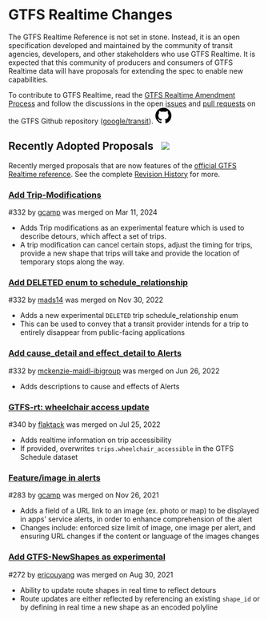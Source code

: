 # GTFS Realtime Changes

The GTFS Realtime Reference is not set in stone. Instead, it is an open specification developed and maintained by the community of transit agencies, developers, and other stakeholders who use GTFS Realtime. It is expected that this community of producers and consumers of GTFS Realtime data will have proposals for extending the spec to enable new capabilities.

To contribute to GTFS Realtime, read the [GTFS Realtime Amendment Process](../../../../community/governance/gtfs_realtime_amendment_process) and follow the discussions in the open <a href="https://github.com/google/transit/issues" target="_blank">issues</a> and <a href="https://github.com/google/transit/pulls" target="_blank">pull requests</a> on the GTFS Github repository (<a href="https://github.com/google/transit" target="_blank">google/transit</a>). ![](../../../assets/mark-github.svg)

<!-- <div class="row">
    <div class="active-container">
        <h3 class="title"><a class="no-icon" href="https://github.com/google/transit/pull/332" target="_blank">Add cause_detail and effect_detail to Alerts</a></h3>
        <p class="maintainer">#332 opened on May 31, 2022 by <a class="no-icon" href="https://github.com/mckenzie-maidl-ibigroup" target="_blank">mckenzie-maidl-ibigroup</a></p>
    </div>
</div>
<div class="row"></div> -->

<!-- <div class="row no-active">
    <div class="no-active-container">
        <h3 class="title">There are currently no active proposals for GTFS Realtime.</h3>
        <p class="prompt">Have a proposal? &ensp;➜&ensp; Open a <a href="https://github.com/google/transit/pulls" target="_blank">pull request</a>.</p>
    </div>
</div>
<div class="row"></div> -->

## Recently Adopted Proposals &ensp;<img src="../../../../assets/pr-merged.svg" style="height:1em;"/>

Recently merged proposals that are now features of the [official GTFS Realtime reference](../../reference). See the complete [Revision History](../revision_history) for more.


<div class="row">
    <div class="leftcontainer">
        <h3 class="title"><a href="https://github.com/google/transit/pull/403" class="no-icon" target="_blank">Add Trip-Modifications</a></h3>
        <p class="maintainer">#332 by <a href="https://github.com/gcamp" class="no-icon" target="_blank">gcamp</a> was merged on Mar 11, 2024</p>
    </div>
    <div class="featurelist">
        <ul>
            <li>Adds Trip modifications as an experimental feature which is used to describe detours, which affect a set of trips.</li>
            <li>A trip modification can cancel certain stops, adjust the timing for trips, provide a new shape that trips will take and provide the location of temporary stops along the way. </li>
        </ul>
    </div>
</div>

<div class="row">
    <div class="leftcontainer">
        <h3 class="title"><a href="https://github.com/google/transit/pull/352" class="no-icon" target="_blank">Add DELETED enum to schedule_relationship</a></h3>
        <p class="maintainer">#332 by <a href="https://github.com/mads14" class="no-icon" target="_blank">mads14</a> was merged on Nov 30, 2022</p>
    </div>
    <div class="featurelist">
        <ul>
            <li>Adds a new experimental <code>DELETED</code> trip schedule_relationship enum</li>
            <li>This can be used to convey that a transit provider intends for a trip to entirely disappear from public-facing applications</li>
        </ul>
    </div>
</div>

<div class="row">
    <div class="leftcontainer">
        <h3 class="title"><a href="https://github.com/google/transit/pull/332" class="no-icon" target="_blank">Add cause_detail and effect_detail to Alerts</a></h3>
        <p class="maintainer">#332 by <a href="https://github.com/mckenzie-maidl-ibigroup" class="no-icon" target="_blank">mckenzie-maidl-ibigroup</a> was merged on Jun 26, 2022</p>
    </div>
    <div class="featurelist">
        <ul>
            <li>Adds descriptions to cause and effects of Alerts</li>
        </ul>
    </div>
</div>

<div class="row">
    <div class="leftcontainer">
        <h3 class="title"><a href="https://github.com/google/transit/pull/340" class="no-icon" target="_blank">GTFS-rt: wheelchair access update</a></h3>
        <p class="maintainer">#340 by <a href="https://github.com/flaktack" class="no-icon" target="_blank">flaktack</a> was merged on Jul 25, 2022</p>
    </div>
    <div class="featurelist">
        <ul>
            <li>Adds realtime information on trip accessibility</li>
            <li>If provided, overwrites <code>trips.wheelchair_accessible</code> in the GTFS Schedule dataset</li>
        </ul>
    </div>
</div>

<div class="row">
    <div class="leftcontainer">
        <h3 class="title"><a href="https://github.com/google/transit/pull/283" class="no-icon" target="_blank">Feature/image in alerts</a></h3>
        <p class="maintainer">#283 by <a href="https://github.com/gcamp" class="no-icon" target="_blank">gcamp</a> was merged on Nov 26, 2021</p>
    </div>
    <div class="featurelist">
        <ul>
            <li>Adds a field of a URL link to an image (ex. photo or map) to be displayed in apps’ service alerts, in order to enhance comprehension of the alert</li>
            <li>Changes include: enforced size limit of image, one image per alert, and ensuring URL changes if the content or language of the images changes</li>
        </ul>
    </div>
</div>

<div class="row">
    <div class="leftcontainer">
        <h3 class="title"><a href="https://github.com/google/transit/pull/272" class="no-icon" target="_blank">Add GTFS-NewShapes as experimental</a></h3>
        <p class="maintainer">#272 by <a href="https://github.com/ericouyang" class="no-icon" target="_blank">ericouyang</a> was merged on Aug 30, 2021</p>
    </div>
    <div class="featurelist">
        <ul>
            <li>Ability to update route shapes in real time to reflect detours</li>
            <li>Route updates are either reflected by referencing an existing <code>shape_id</code> or by defining in real time a new shape as an encoded polyline</li>
        </ul>
    </div>
</div>

<div class="row"></div>
